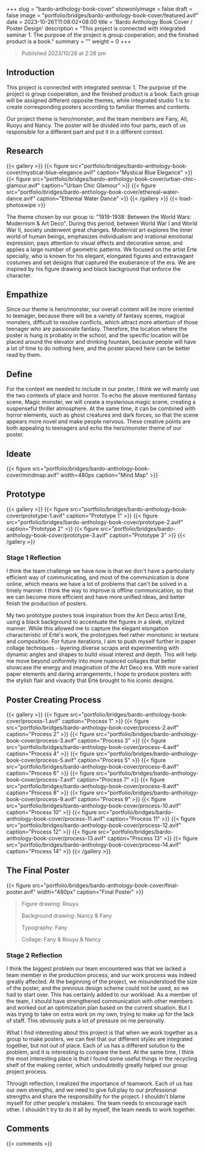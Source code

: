 +++
slug = "bardo-anthology-book-cover"
showonlyimage = false
draft = false
image = "portfolio/bridges/bardo-anthology-book-cover/featured.avif"
date = 2023-10-26T11:08:02+08:00
title = 'Bardo Anthology Book Cover / Poster Design'
description = "This project is connected with integrated seminar 1. The purpose of the project is group cooperation, and the finished product is a book."
summary = ""
weight = 0
+++

> Published 2023/10/26 at 2:28 pm

## Introduction

This project is connected with integrated seminar 1. The purpose of the project is group cooperation, and the finished product is a book. Each group will be assigned different opposite themes, while integrated studio 1 is to create corresponding posters according to familiar themes and contents. 

Our project theme is hero/monster, and the team members are Fany, Ali, Ruoyu and Nancy.
The poster will be divided into four parts, each of us responsible for a different part and put it in a different context.

## Research

{{< gallery >}}
  {{< figure src="portfolio/bridges/bardo-anthology-book-cover/mystical-blue-elegance.avif" caption="Mystical Blue Elegance" >}}
  {{< figure src="portfolio/bridges/bardo-anthology-book-cover/urban-chic-glamour.avif" caption="Urban Chic Glamour" >}}
  {{< figure src="portfolio/bridges/bardo-anthology-book-cover/ethereal-water-dance.avif" caption="Ethereal Water Dance" >}}
{{< /gallery >}}
{{< load-photoswipe >}}

The theme chosen by our group is: "1919-1938: Between the World Wars: Modernism & Art Deco". During this period, between World War I and World War II, society underwent great changes. Modernist art explores the inner world of human beings, emphasizes individualism and irrational emotional expression, pays attention to visual effects and decorative sense, and applies a large number of geometric patterns. We focused on the artist Erte specially, who is known for his elegant, elongated figures and extravagant costumes and set designs that captured the exuberance of the era. We are inspired by his figure drawing and black background that enforce the character.

## Empathize

Since our theme is hero/monster, our overall content will be more oriented to teenager, because there will be a variety of fantasy scenes, magical monsters, difficult to resolve conflicts, which attract more attention of those teenager who are passionate fantasy. Therefore, the location where the poster is hung is probably in the school, and the specific location will be placed around the elevator and drinking fountain, because people will have a lot of time to do nothing here, and the poster placed here can be better read by them.

## Define

For the context we needed to include in our poster, I think we will mainly use the two contexts of place and horror. To echo the above mentioned fantasy scene, Magic monster, we will create a mysterious magic scene, creating a suspenseful thriller atmosphere. At the same time, it can be combined with horror elements, such as ghost creatures and dark forces, so that the scene appears more novel and make people nervous. These creative points are both appealing to teenagers and echo the hero/monster theme of our poster.

## Ideate

{{< figure src="portfolio/bridges/bardo-anthology-book-cover/mindmap.avif" width=480px caption="Mind Map" >}}

## Prototype

{{< gallery >}}
  {{< figure src="portfolio/bridges/bardo-anthology-book-cover/prototype-1.avif" caption="Prototype 1" >}}
  {{< figure src="portfolio/bridges/bardo-anthology-book-cover/prototype-2.avif" caption="Prototype 2" >}}
  {{< figure src="portfolio/bridges/bardo-anthology-book-cover/prototype-3.avif" caption="Prototype 3" >}}
{{< /gallery >}}

### Stage 1 Reflection

I think the team challenge we have now is that we don't have a particularly efficient way of communicating, and most of the communication is done online, which means we have a lot of problems that can't be solved in a timely manner. I think the way to improve is offline communication, so that we can become more efficient and have more unified ideas, and better finish the production of posters.

My two prototype posters took inspiration from the Art Deco artist Erté, using a black background to accentuate the figures in a sleek, stylized manner. While this allowed me to capture the elegant elongation characteristic of Erté's work, the prototypes feel rather monotonic in texture and composition. For future iterations, I aim to push myself further in paper collage techniques - layering diverse scraps and experimenting with dynamic angles and shapes to build visual interest and depth. This will help me move beyond uniformity into more nuanced collages that better showcase the energy and imagination of the Art Deco era. With more varied paper elements and daring arrangements, I hope to produce posters with the stylish flair and vivacity that Erté brought to his iconic designs.

## Poster Creating Process

{{< gallery >}}
  {{< figure src="portfolio/bridges/bardo-anthology-book-cover/process-1.avif" caption="Process 1" >}}
  {{< figure src="portfolio/bridges/bardo-anthology-book-cover/process-2.avif" caption="Process 2" >}}
  {{< figure src="portfolio/bridges/bardo-anthology-book-cover/process-3.avif" caption="Process 3" >}}
  {{< figure src="portfolio/bridges/bardo-anthology-book-cover/process-4.avif" caption="Process 4" >}}
  {{< figure src="portfolio/bridges/bardo-anthology-book-cover/process-5.avif" caption="Process 5" >}}
  {{< figure src="portfolio/bridges/bardo-anthology-book-cover/process-6.avif" caption="Process 6" >}}
  {{< figure src="portfolio/bridges/bardo-anthology-book-cover/process-7.avif" caption="Process 7" >}}
  {{< figure src="portfolio/bridges/bardo-anthology-book-cover/process-8.avif" caption="Process 8" >}}
  {{< figure src="portfolio/bridges/bardo-anthology-book-cover/process-9.avif" caption="Process 9" >}}
  {{< figure src="portfolio/bridges/bardo-anthology-book-cover/process-10.avif" caption="Process 10" >}}
  {{< figure src="portfolio/bridges/bardo-anthology-book-cover/process-11.avif" caption="Process 11" >}}
  {{< figure src="portfolio/bridges/bardo-anthology-book-cover/process-12.avif" caption="Process 12" >}}
  {{< figure src="portfolio/bridges/bardo-anthology-book-cover/process-13.avif" caption="Process 13" >}}
  {{< figure src="portfolio/bridges/bardo-anthology-book-cover/process-14.avif" caption="Process 14" >}}
{{< /gallery >}}

## The Final Poster

{{< figure src="portfolio/bridges/bardo-anthology-book-cover/final-poster.avif" width="480px" caption="Final Poster" >}}

> Figure drawing: Rouyu
> 
> Background drawing: Nancy & Fany
> 
> Typography: Fany
> 
> Collage: Fany & Rouyu & Nancy

### Stage 2 Reflection

I think the biggest problem our team encountered was that we lacked a team member in the production process, and our work process was indeed greatly affected. At the beginning of the project, we misunderstood the size of the poster, and the previous design scheme could not be used, so we had to start over. This has certainly added to our workload. As a member of the team, I should have strengthened communication with other members and worked out an optimization plan based on the current situation. But I was trying to take on extra work on my own, trying to make up for the lack of staff. This obviously puts a lot of pressure on me personally. 

What I find interesting about this project is that when we work together as a group to make posters, we can feel that our different styles are integrated together, but not out of place. Each of us has a different solution to the problem, and it is interesting to compare the best. At the same time, I think the most interesting place is that I found some useful things in the recycling shelf of the making center, which undoubtedly greatly helped our group project process.

Through reflection, I realized the importance of teamwork. Each of us has our own strengths, and we need to give full play to our professional strengths and share the responsibility for the project. I shouldn't blame myself for other people's mistakes. The team needs to encourage each other. I shouldn't try to do it all by myself, the team needs to work together.

## Comments

{{< comments >}}